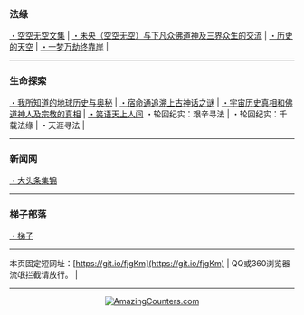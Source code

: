### 法缘

[・空空无空文集](https://github.com/lanna2019/lanna2019.github.io/issues/65#issue-454113136) |
[・未央（空空无空）与下凡众佛道神及三界众生的交流](https://github.com/lanna2019/lanna2019.github.io/issues/64#issue-454107840) |
[・历史的天空](https://github.com/lanna2019/lanna2019.github.io/issues/108#issue-456639959) |
[・一梦万劫终靠岸](https://github.com/lanna2019/lanna2019.github.io/issues/91#issue-454726509) |

-----------------------------------------------------------
### 生命探索

[・我所知道的地球历史与奥秘](https://github.com/lanna2019/lanna2019.github.io/issues/141#issue-456646755) |
[・宿命通追溯上古神话之谜](https://github.com/lanna2019/lanna2019.github.io/issues/130#issue-456645174) |
[・宇宙历史真相和佛道神人及宗教的真相](https://github.com/lanna2019/lanna2019.github.io/issues/110#issue-456642762) |
[・笑语天上人间](https://qxs.la/132227/)
・轮回纪实：艰辛寻法 |
・轮回纪实：千载法缘 |
・天涯寻法 |

-----------------------------------------------------------
### 新闻网

[・大头条集锦](https://github.com/gfw-breaker/banned-news/blob/master/indexes/nf4514.md?t=06161236) 

-----------------------------------------------------------
### 梯子部落

[・梯子](https://github.com/dfh1/fq) 

-----------------------------------------------------------

本页固定短网址：[https://git.io/fjgKm](https://git.io/fjgKm) |
QQ或360浏览器流氓拦截请放行。&nbsp;|&nbsp; 

-----------------------------------------------------------



<div align="center"><a href="http://www.amazingcounters.com"><img border="0" src="http://cc.amazingcounters.com/counter.php?i=3243039&c=9729430" alt="AmazingCounters.com"></a></div>


